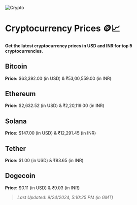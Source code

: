 
![Crypto](https://www.techguide.com.au/wp-content/uploads/2020/11/crypto3.jpeg)

# Cryptocurrency Prices 🪙📈

#### Get the latest cryptocurrency prices in USD and INR for top 5 cryptocurrencies.

## Bitcoin

**Price:** $63,392.00 (in USD) & ₹53,00,559.00 (in INR)

## Ethereum

**Price:** $2,632.52 (in USD) & ₹2,20,119.00 (in INR)

## Solana

**Price:** $147.00 (in USD) & ₹12,291.45 (in INR)

## Tether

**Price:** $1.00 (in USD) & ₹83.65 (in INR)

## Dogecoin

**Price:** $0.11 (in USD) & ₹9.03 (in INR)

> _Last Updated: 9/24/2024, 5:10:25 PM (in GMT)_
